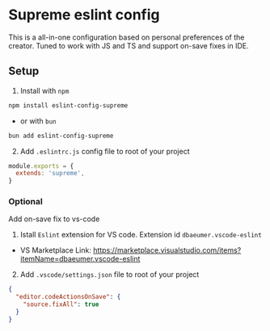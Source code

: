 # Supreme eslint config

This is a all-in-one configuration based on personal preferences of the creator. Tuned to work with JS and TS and support on-save fixes in IDE.

## Setup 

1. Install with `npm`
```sh
npm install eslint-config-supreme
```
* or with `bun`
```sh
bun add eslint-config-supreme
```
2. Add `.eslintrc.js` config file to root of your project
```js
module.exports = {
  extends: 'supreme',
}
```

### Optional

Add on-save fix to vs-code 

1. Istall `Eslint` extension for VS code. Extension id `dbaeumer.vscode-eslint`

* VS Marketplace Link: https://marketplace.visualstudio.com/items?itemName=dbaeumer.vscode-eslint

2. Add `.vscode/settings.json` file to root of your project
```json
{
  "editor.codeActionsOnSave": {
    "source.fixAll": true
  }
}
```
